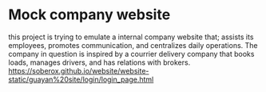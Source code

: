 # Mock company website
this project is trying to emulate a internal company website that; assists its employees, promotes communication, and centralizes daily operations. The company in question is inspired by a courrier delivery company that books loads, manages drivers, and has relations with brokers. https://soberox.github.io/website/website-static/guayan%20site/login/login_page.html
